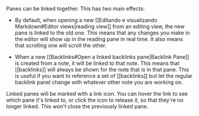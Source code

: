 Panes can be linked together. This has two main effects:

- By default, when opening a new [[Editando e visualizando Markdown#Editor views|reading view]] from an editing view, the new pane is linked to the old one. This means that any changes you make in the editor will show up in the reading pane in real time. It also means that scrolling one will scroll the other.

- When a new [[Backlinks#Open a linked backlinks pane|Backlink Pane]] is created from a note, it will be linked to that note. This means that [[backlinks]] will always be shown for the note that is in that pane. This is useful if you want to reference a set of [[backlinks]] but let the regular backlink panel change with whatever other note you are working on.

Linked panes will be marked with a link icon. You can hover the link to see which pane it's linked to, or click the icon to release it, so that they're no longer linked. This won't close the previously linked pane.
